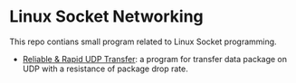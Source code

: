 Linux Socket Networking
=======================

This repo contians small program related to Linux Socket programming.

* [Reliable &amp; Rapid UDP Transfer](./reliable-rapid-udp-transfer/): a program for transfer data package on UDP with a resistance of package drop rate.